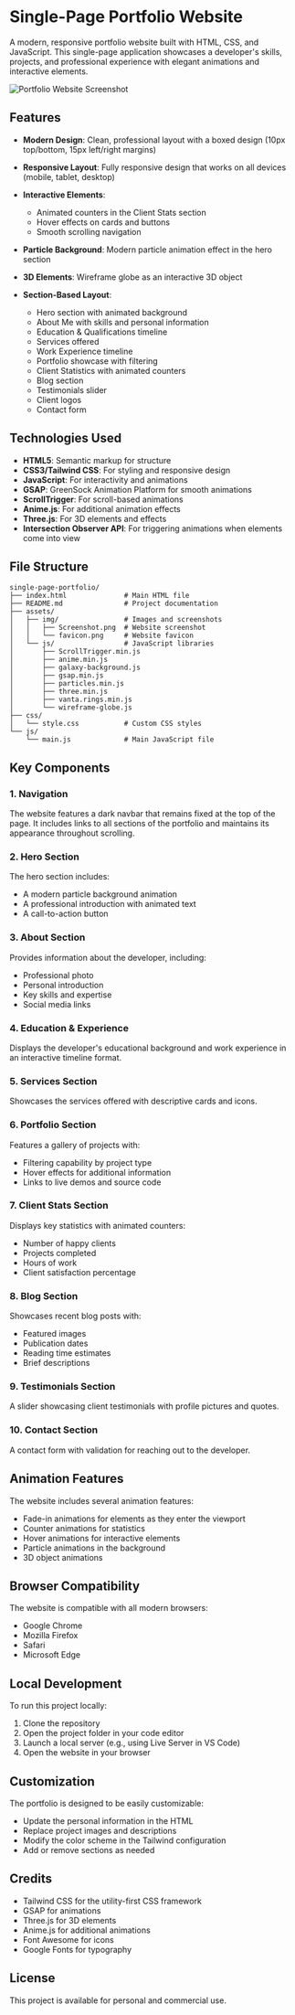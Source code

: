 # Single-Page Portfolio Website

A modern, responsive portfolio website built with HTML, CSS, and JavaScript. This single-page application showcases a developer's skills, projects, and professional experience with elegant animations and interactive elements.

![Portfolio Website Screenshot](assets/img/Screenshot.png)

## Features

- **Modern Design**: Clean, professional layout with a boxed design (10px top/bottom, 15px left/right margins)
- **Responsive Layout**: Fully responsive design that works on all devices (mobile, tablet, desktop)

- **Interactive Elements**: 
  - Animated counters in the Client Stats section
  - Hover effects on cards and buttons
  - Smooth scrolling navigation
- **Particle Background**: Modern particle animation effect in the hero section
- **3D Elements**: Wireframe globe as an interactive 3D object
- **Section-Based Layout**:
  - Hero section with animated background
  - About Me with skills and personal information
  - Education & Qualifications timeline
  - Services offered
  - Work Experience timeline
  - Portfolio showcase with filtering
  - Client Statistics with animated counters
  - Blog section
  - Testimonials slider
  - Client logos
  - Contact form

## Technologies Used

- **HTML5**: Semantic markup for structure
- **CSS3/Tailwind CSS**: For styling and responsive design
- **JavaScript**: For interactivity and animations
- **GSAP**: GreenSock Animation Platform for smooth animations
- **ScrollTrigger**: For scroll-based animations
- **Anime.js**: For additional animation effects
- **Three.js**: For 3D elements and effects
- **Intersection Observer API**: For triggering animations when elements come into view

## File Structure

```
single-page-portfolio/
├── index.html              # Main HTML file
├── README.md               # Project documentation
├── assets/
│   ├── img/                # Images and screenshots
│   │   ├── Screenshot.png  # Website screenshot
│   │   └── favicon.png     # Website favicon
│   └── js/                 # JavaScript libraries
│       ├── ScrollTrigger.min.js
│       ├── anime.min.js
│       ├── galaxy-background.js
│       ├── gsap.min.js
│       ├── particles.min.js
│       ├── three.min.js
│       ├── vanta.rings.min.js
│       └── wireframe-globe.js
├── css/
│   └── style.css           # Custom CSS styles
└── js/
    └── main.js             # Main JavaScript file
```

## Key Components

### 1. Navigation

The website features a dark navbar that remains fixed at the top of the page. It includes links to all sections of the portfolio and maintains its appearance throughout scrolling.

### 2. Hero Section

The hero section includes:
- A modern particle background animation
- A professional introduction with animated text
- A call-to-action button

### 3. About Section

Provides information about the developer, including:
- Professional photo
- Personal introduction
- Key skills and expertise
- Social media links

### 4. Education & Experience

Displays the developer's educational background and work experience in an interactive timeline format.

### 5. Services Section

Showcases the services offered with descriptive cards and icons.

### 6. Portfolio Section

Features a gallery of projects with:
- Filtering capability by project type
- Hover effects for additional information
- Links to live demos and source code

### 7. Client Stats Section

Displays key statistics with animated counters:
- Number of happy clients
- Projects completed
- Hours of work
- Client satisfaction percentage

### 8. Blog Section

Showcases recent blog posts with:
- Featured images
- Publication dates
- Reading time estimates
- Brief descriptions

### 9. Testimonials Section

A slider showcasing client testimonials with profile pictures and quotes.

### 10. Contact Section

A contact form with validation for reaching out to the developer.

## Animation Features

The website includes several animation features:
- Fade-in animations for elements as they enter the viewport
- Counter animations for statistics
- Hover animations for interactive elements
- Particle animations in the background
- 3D object animations

## Browser Compatibility

The website is compatible with all modern browsers:
- Google Chrome
- Mozilla Firefox
- Safari
- Microsoft Edge

## Local Development

To run this project locally:

1. Clone the repository
2. Open the project folder in your code editor
3. Launch a local server (e.g., using Live Server in VS Code)
4. Open the website in your browser

## Customization

The portfolio is designed to be easily customizable:

- Update the personal information in the HTML
- Replace project images and descriptions
- Modify the color scheme in the Tailwind configuration
- Add or remove sections as needed

## Credits

- Tailwind CSS for the utility-first CSS framework
- GSAP for animations
- Three.js for 3D elements
- Anime.js for additional animations
- Font Awesome for icons
- Google Fonts for typography

## License

This project is available for personal and commercial use.
